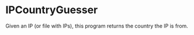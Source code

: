 # IPCountryGuesser
Given an IP (or file with IPs), this program returns the country the IP is from.
